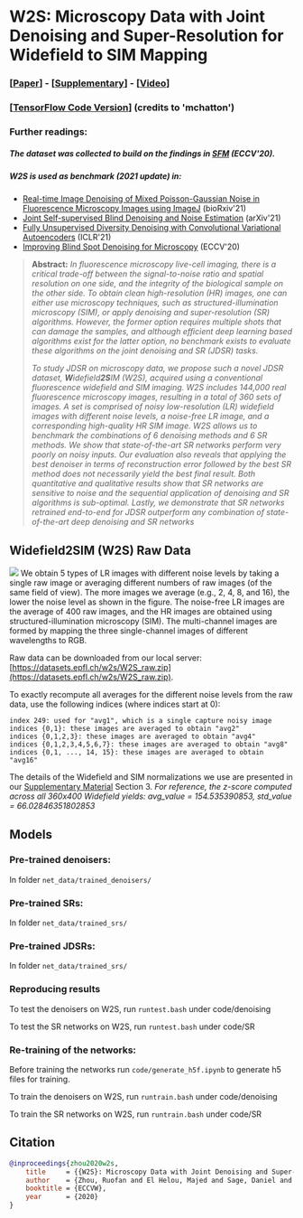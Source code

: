 # W2S: Microscopy Data with Joint Denoising and Super-Resolution for Widefield to SIM Mapping

### [[Paper](https://arxiv.org/abs/2003.05961)] - [[Supplementary](https://github.com/IVRL/w2s/blob/master/W2S_supp.pdf)] - [[Video](https://www.youtube.com/watch?v=mStALVFBcSA)]

### [[TensorFlow Code Version](https://github.com/mchatton/w2s-tensorflow)] (credits to 'mchatton')

### Further readings:

##### The dataset was collected to build on the findings in [SFM](https://github.com/majedelhelou/SFM) (ECCV'20).

##### W2S is used as benchmark (2021 update) in:

- [Real-time Image Denoising of Mixed Poisson-Gaussian Noise in Fluorescence Microscopy Images using ImageJ](https://authors.library.caltech.edu/111887/1/2021.11.10.468102v1.full.pdf) (bioRxiv'21)
- [Joint Self-supervised Blind Denoising and Noise Estimation](https://arxiv.org/abs/2102.08023) (arXiv'21)
- [Fully Unsupervised Diversity Denoising with Convolutional Variational Autoencoders](https://arxiv.org/abs/2006.06072) (ICLR'21)
- [Improving Blind Spot Denoising for Microscopy](https://arxiv.org/abs/2008.08414) (ECCV'20)

> **Abstract:** _In fluorescence microscopy live-cell imaging, there is a critical trade-off between the signal-to-noise ratio and spatial resolution on one side, and the integrity of the biological sample on the other side. To obtain clean high-resolution (HR) images, one can either use microscopy techniques, such as structured-illumination microscopy (SIM), or apply denoising and super-resolution (SR) algorithms. However, the former option requires multiple shots that can damage the samples, and although efficient deep learning based algorithms exist for the latter option, no benchmark exists to evaluate these algorithms on the joint denoising and SR (JDSR) tasks._
>
> _To study JDSR on microscopy data, we propose such a novel JDSR dataset, **W**idefield**2S**IM (W2S), acquired using a conventional fluorescence widefield and SIM imaging. W2S includes 144,000 real fluorescence microscopy images, resulting in a total of 360 sets of images. A set is comprised of noisy low-resolution (LR) widefield images with different noise levels, a noise-free LR image, and a corresponding high-quality HR SIM image. W2S allows us to benchmark the combinations of 6 denoising methods and 6 SR methods. We show that state-of-the-art SR networks perform very poorly on noisy inputs. Our evaluation also reveals that applying the best denoiser in terms of reconstruction error followed by the best SR method does not necessarily yield the best final result. Both quantitative and qualitative results show that SR networks are sensitive to noise and the sequential application of denoising and SR algorithms is sub-optimal. Lastly, we demonstrate that SR networks retrained end-to-end for JDSR outperform any combination of state-of-the-art deep denoising and SR networks_

## Widefield2SIM (W2S) Raw Data

![](https://github.com/ivrl/w2s/blob/master/figures/dataset.png)
We obtain 5 types of LR images with different noise levels by taking a single raw image or averaging different numbers of raw images (of the same field of view). The more images we average (e.g., 2, 4, 8, and 16), the lower the noise level as shown in the figure. The noise-free LR images are the average of 400 raw images, and the HR images are obtained using structured-illumination microscopy (SIM). The multi-channel images are formed by mapping the three single-channel images of different wavelengths to RGB.

Raw data can be downloaded from our local server: [https://datasets.epfl.ch/w2s/W2S_raw.zip](https://datasets.epfl.ch/w2s/W2S_raw.zip).

To exactly recompute all averages for the different noise levels from the raw data, use the following indices (where indices start at 0):

    index 249: used for "avg1", which is a single capture noisy image
    indices {0,1}: these images are averaged to obtain "avg2"
    indices {0,1,2,3}: these images are averaged to obtain "avg4"
    indices {0,1,2,3,4,5,6,7}: these images are averaged to obtain "avg8"
    indices {0,1, ..., 14, 15}: these images are averaged to obtain "avg16"

The details of the Widefield and SIM normalizations we use are presented in our [Supplementary Material](https://github.com/IVRL/w2s/blob/master/W2S_supp.pdf) Section 3.
_For reference, the z-score computed across all 360x400 Widefield yields: avg_value = 154.535390853, std_value = 66.02846351802853_

## Models

### Pre-trained denoisers:

In folder `net_data/trained_denoisers/`

### Pre-trained SRs:

In folder `net_data/trained_srs/`

### Pre-trained JDSRs:

In folder `net_data/trained_srs/`

### Reproducing results

To test the denoisers on W2S, run `runtest.bash` under code/denoising

To test the SR networks on W2S, run `runtest.bash` under code/SR

### Re-training of the networks:

Before training the networks run `code/generate_h5f.ipynb` to generate h5 files for training.

To train the denoisers on W2S, run `runtrain.bash` under code/denoising

To train the SR networks on W2S, run `runtrain.bash` under code/SR

## Citation

```bibtex
@inproceedings{zhou2020w2s,
    title     = {{W2S}: Microscopy Data with Joint Denoising and Super-Resolution for Widefield to {SIM} Mapping},
    author    = {Zhou, Ruofan and El Helou, Majed and Sage, Daniel and Laroche, Thierry and Seitz, Arne and S{\"u}sstrunk, Sabine},
    booktitle = {ECCVW},
    year      = {2020}
}
```
